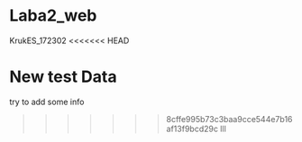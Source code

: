 # Laba2_web
KrukES_172302
<<<<<<< HEAD

New test Data
=======
try to add some info
>>>>>>> 8cffe995b73c3baa9cce544e7b16af13f9bcd29c
lll